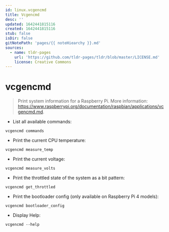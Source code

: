 ```yaml
---
id: linux.vcgencmd
title: Vcgencmd
desc: ''
updated: 1642441815116
created: 1642441815116
stub: false
isDir: false
gitNotePath: 'pages/{{ noteHiearchy }}.md'
sources:
  - name: tldr-pages
    url: 'https://github.com/tldr-pages/tldr/blob/master/LICENSE.md'
    license: Creative Commons
---
```

# vcgencmd

> Print system information for a Raspberry Pi.
> More information: <https://www.raspberrypi.org/documentation/raspbian/applications/vcgencmd.md>.

- List all available commands:

`vcgencmd commands`

- Print the current CPU temperature:

`vcgencmd measure_temp`

- Print the current voltage:

`vcgencmd measure_volts`

- Print the throttled state of the system as a bit pattern:

`vcgencmd get_throttled`

- Print the bootloader config (only available on Raspberry Pi 4 models):

`vcgencmd bootloader_config`

- Display Help:

`vcgencmd --help`

